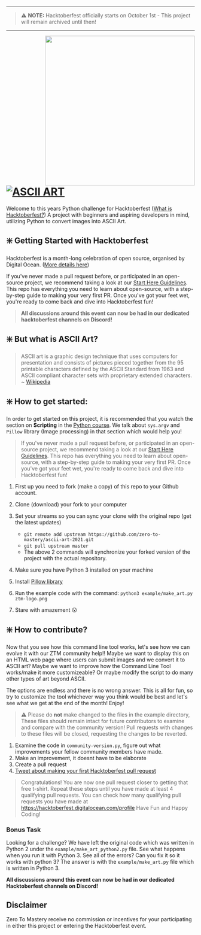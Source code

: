  ---
> ⚠   **NOTE:**  Hacktoberfest officially starts on October 1st - This project will remain archived until then!
---


<img src="https://raw.githubusercontent.com/dawsonbooth/ascii-art/master/logo.png" width="400" align="right"/>


# [![ASCII ART](https://img.shields.io/badge/PYTHON%20PROJECT-ASCII%20ART-blue?style=for-the-badge&logo=Python)](https://github.com/zero-to-mastery/ascii-art-2021)

Welcome to this years Python challenge for Hacktoberfest ([What is Hacktoberfest?](https://github.com/zero-to-mastery/coding_challenge-42/blob/master/README.md#what-is-hacktoberfest)) A project with beginners and aspiring developers in mind, utilizing Python to convert images into ASCII Art.


## ❇️ Getting Started with Hacktoberfest

Hacktoberfest is a month-long celebration of open source, organised by Digital Ocean. ([More details here](https://github.com/zero-to-mastery/coding_challenge-42/blob/master/README.md#what-is-hacktoberfest))

If you've never made a pull request before, or participated in an open-source project, we recommend taking a look at our [Start Here Guidelines](https://github.com/zero-to-mastery/start-here-guidelines). This repo has everything you need to learn about open-source, with a step-by-step guide to making your very first PR.
Once you've got your feet wet, you're ready to come back and dive into Hacktoberfest fun!

> **All discussions around this event can now be had in our dedicated hacktoberfest channels on Discord!**


## ❇️ But what is ASCII Art?
> ASCII art is a graphic design technique that uses computers for presentation and consists of pictures pieced together from the 95 printable characters defined by the ASCII Standard from 1963 and ASCII compliant character sets with proprietary extended characters.
~ [Wikipedia](https://en.wikipedia.org/wiki/ASCII_art)


## ❇️ How to get started:
In order to get started on this project, it is recommended that you watch the section on **Scripting** in the [Python course](https://academy.zerotomastery.io/p/complete-python-developer-zero-to-mastery?utm_source=github&utm_campaign=ascii-art-hf21). We talk about ```sys.argv``` and ```Pillow``` library (Image processing) in that section which would help you!

> If you've never made a pull request before, or participated in an open-source project, we recommend taking a look at our [Start Here Guidelines](https://github.com/zero-to-mastery/start-here-guidelines). This repo has everything you need to learn about open-source, with a step-by-step guide to making your very first PR.
> Once you've got your feet wet, you're ready to come back and dive into Hacktoberfest fun!

1. First up you need to fork (make a copy) of this repo to your Github account.
2. Clone (download) your fork to your computer
3. Set your streams so you can sync your clone with the original repo (get the latest updates)

    - `git remote add upstream https://github.com/zero-to-mastery/ascii-art-2021.git`
    - `git pull upstream master`
    - The above 2 commands will synchronize your forked version of the project with the actual repository.
4. Make sure you have Python 3 installed on your machine
5. Install [Pillow library](https://pillow.readthedocs.io/en/stable/installation.html)
6. Run the  example code with the command: `python3 example/make_art.py ztm-logo.png`
5. Stare with amazement 😮

## ❇️ How to contribute?

Now that you see how this command line tool works, let's see how we can evolve it with our ZTM community help!! Maybe we want to display this on an HTML web page where users can submit images and we convert it to ASCII art? Maybe we want to improve how the Command Line Tool works/make it more customizeable? Or maybe modify the script to do many other types of art beyond ASCII. 

The options are endless and there is no wrong answer. This is all for fun, so try to customize the tool whichever way you think would be best and let's see what we get at the end of the month! Enjoy! 

> ⚠ Please do **not** make changed to the files in the example directory, These files should remain intact for future contributors to examine and compare with the community version! Pull requests with changes to these files will be closed, requesting the changes to be reverted. 

1. Examine the code in `community-version.py`, figure out what improvements your fellow community members have made. 
2. Make an improvement, it doesnt have to be elaborate
3. Create a pull request
4. [Tweet about making your first Hacktoberfest pull request](https://ctt.ac/UR9dA)

> Congratulations! You are now one pull request closer to getting that free t-shirt. Repeat these steps until you have made at least 4 qualifying pull requests. You can check how many qualifying pull requests you have made at <https://hacktoberfest.digitalocean.com/profile> Have Fun and Happy Coding!

### Bonus Task
Looking for a challenge?
We have left the original code which was written in Python 2 under the `example/make_art_python2.py` file. See what happens when you run it with Python 3. See all of the errors? Can you fix it so it works with python 3? The answer is with the `example/make_art.py` file which is written in Python 3.

**All discussions around this event can now be had in our dedicated Hacktoberfest channels on Discord!**

## Disclaimer
Zero To Mastery receive no commission or incentives for your participating in either this project or entering the Hacktoberfest event. 
